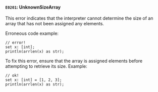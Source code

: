 #### `E0201`: UnknownSizeArray

This error indicates that the interpreter cannot determine the size of an array that has not been assigned any elements.

Erroneous code example:
```
// error!
set x: [int];
println(arrlen(x) as str);
```

To fix this error, ensure that the array is assigned elements before attempting to retrieve its size. Example:

```
// ok!
set x: [int] = [1, 2, 3];
println(arrlen(x) as str);
```
